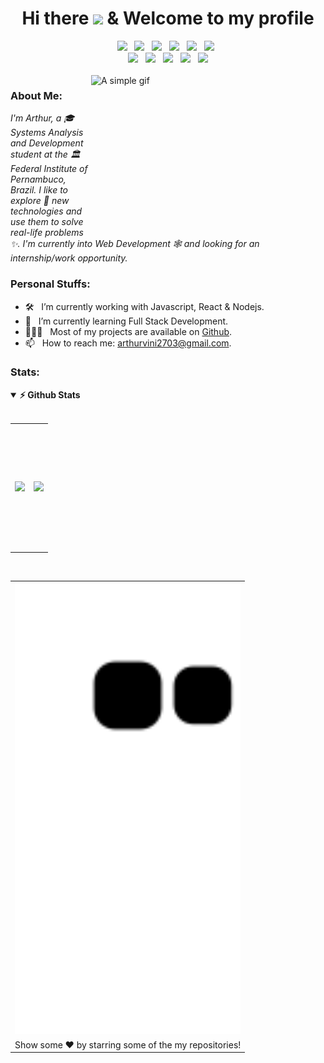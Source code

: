 <div align='center'>
  <h1>Hi there <img src="https://raw.githubusercontent.com/iampavangandhi/iampavangandhi/master/gifs/Hi.gif" width="35"> & Welcome to my profile</h1>
  
  <!-- Languages & Tools-->
  <div>
    <img height='25px' src="https://img.shields.io/badge/HTML-242938?logo=html5&labelColor=81A9FE&logoColor=FFF">
    &nbsp;
    <img height='25px' src="https://img.shields.io/badge/CSS-242938?logo=css3&labelColor=81A9FE&logoColor=FFF">
      &nbsp;
    <img height='25px' src="https://img.shields.io/badge/SASS-242938?logo=sass&labelColor=81A9FE&logoColor=FFF">
    &nbsp;
    <img height='25px' src="https://img.shields.io/badge/JavaScript-242938?logo=javascript&labelColor=81A9FE&logoColor=FFF">
    &nbsp;
    <img height='25px' src="https://img.shields.io/badge/TypeScript-242938?logo=typescript&labelColor=81A9FE&logoColor=FFF">
    &nbsp;
    <img height='25px' src="https://img.shields.io/badge/React-242938?logo=react&labelColor=81A9FE&logoColor=FFF">
    &nbsp;
  </div>
  <div>
    <img height='25px' src="https://img.shields.io/badge/AWS-242938?logo=amazon&labelColor=81A9FE&logoColor=FFF">
    &nbsp;
    <img height='25px' src="https://img.shields.io/badge/Python-242938?logo=python&labelColor=81A9FE&logoColor=FFF">
    &nbsp;
    <img height='25px' src="https://img.shields.io/badge/Java-242938?logo=java&labelColor=81A9FE&logoColor=FFF">
    &nbsp;
    <img height='25px' src="https://img.shields.io/badge/PostgreSQL-242938?logo=postgresql&labelColor=81A9FE&logoColor=FFF">
    &nbsp;
    <img height='25px' src="https://img.shields.io/badge/MariaDB-242938?logo=mariadb&labelColor=81A9FE&logoColor=FFF">
  </div>
</div>
<br>

<!-- GIF -->
<img align="right" height="250" width="375" alt="A simple gif" src="https://media4.giphy.com/media/qgQUggAC3Pfv687qPC/giphy.gif" />

### About Me:

*I'm Arthur, a 🎓 Systems Analysis and Development student at the 🏛 Federal Institute of Pernambuco, Brazil. I like to explore 🧭 new technologies and use them to solve real-life problems ✨. I'm currently into Web Development 🕸️ and looking for an internship/work opportunity.*

### Personal Stuffs:

- 🛠️ &nbsp; I’m currently working with Javascript, React & Nodejs.
- 🚀 &nbsp; I’m currently learning Full Stack Development.
- 👨🏻‍💻 &nbsp; Most of my projects are available on [Github](https://github.com/ArthurVBS?tab=repositories).
- 📫 &nbsp; How to reach me: arthurvini2703@gmail.com.

### Stats:

<!-- GitHub Stats -->
<details open>	
  <summary><b>⚡ Github Stats</b></summary>
  <br>
  <table>
    <tr>
      <td height='200px' align='center'><img height='200px' src="https://github-readme-stats.vercel.app/api?username=ArthurVBS&hide_border=true&show_icons=true&count_private=true&theme=tokyonight"></td>
      <td height='200px' align='center'><img height='200px' src="https://github-readme-stats.vercel.app/api/top-langs/?username=ArthurVBS&hide_border=true&layout=compact&theme=tokyonight"></td>
    </tr>
  </table>
</details>

<br>

<table align='center'>
  <!-- Snake Animation -->
  <tr>
    <td><img width='100%' src='https://github.com/ArthurVBS/ArthurVBS/blob/output/github-contribution-grid-snake.svg'></td>
  </tr>
  <!-- Bye Bye -->
  <tr>
    <td align='center' colspan='2'>Show some ❤️ by starring some of the my repositories!</td>
  </tr>
</table>
